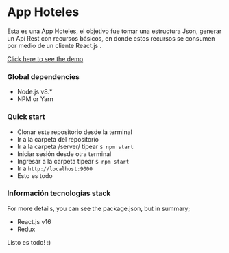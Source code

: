 # App Hoteles

Esta es una App Hoteles, el objetivo fue tomar una estructura Json, generar un Api Rest con recursos básicos, en donde estos recursos se consumen por medio de un cliente React.js .

[Click here to see the demo](https://carlooos28.github.io/app-hoteles/)

### Global dependencies
- Node.js v8.*
- NPM or Yarn

### Quick start
- Clonar este repositorio desde la terminal 
- Ir a la carpeta del repositorio 
- Ir a la carpeta /server/ tipear `$ npm start`
- Iniciar sesión desde otra terminal 
- Ingresar a la carpeta tipear `$ npm start`
- Ir a  `http://localhost:9000`
- Esto es todo 

### Información tecnologías stack 
For more details, you can see the package.json,
but in summary;
- React.js v16
- Redux


Listo es todo! :) 

